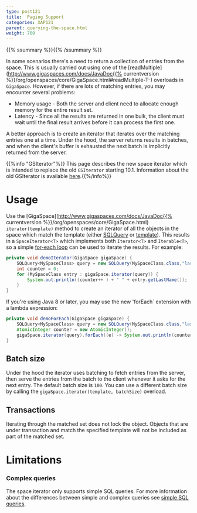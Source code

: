 ```yaml
---
type: post121
title:  Paging Support
categories: XAP121
parent: querying-the-space.html
weight: 700
---
```


{{% ssummary %}}{{% /ssummary %}}

In some scenarios there's a need to return a collection of entries from the space. This is usually carried out using one of the [readMultiple](http://www.gigaspaces.com/docs/JavaDoc{{% currentversion %}}/org/openspaces/core/GigaSpace.html#readMultiple-T-) overloads in `GigaSpace`. However, if there are lots of matching entries, you may encounter several problems:

* Memory usage - Both the server and client need to allocate enough memory for the entire result set.
* Latency - Since all the results are returned in one bulk, the client must wait until the final result arrives before it can process the first one.

A better approach is to create an iterator that iterates over the matching entries one at a time. Under the hood, the server returns results in batches, and when the client's buffer is exhausted the next batch is implicitly returned from the server.

{{%info "GSIterator"%}}
This page describes the new space iterator which is intended to replace the old `GSIterator` starting 10.1. Information about the old GSIterator is available [here](./query-paging-support-old.html).{{%/info%}}

# Usage

Use the [GigaSpace](http://www.gigaspaces.com/docs/JavaDoc{{% currentversion %}}/org/openspaces/core/GigaSpace.html) `iterator(template)` method to create an iterator of all the objects in the space which match the template (either [SQLQuery](./query-sql.html) or [template](./query-template-matching.html)). This results in a `SpaceIterator<T>` which implements both `Iterator<T>` and `Iterable<T>`, so a simple [for-each loop](https://docs.oracle.com/javase/1.5.0/docs/guide/language/foreach.html) can be used to iterate the results. For example:


```java
private void demoIterator(GigaSpace gigaSpace) {
    SQLQuery<MySpaceClass> query = new SQLQuery(MySpaceClass.class,"lastName = 'Smith'");
    int counter = 0;
    for (MySpaceClass entry : gigaSpace.iterator(query)) {
        System.out.println((counter++ ) + " " + entry.getLastName());
    }
}
```

If you're using Java 8 or later, you may use the new 'forEach` extension with a lambda expression:


```java
private void demoForEach(GigaSpace gigaSpace) {
    SQLQuery<MySpaceClass> query = new SQLQuery(MySpaceClass.class,"lastName = 'Smith'");
    AtomicInteger counter = new AtomicInteger();
    gigaSpace.iterator(query).forEach((e) -> System.out.println(counter.incrementAndGet() + " " + e.getLastName()));
}
```

## Batch size

Under the hood the iterator uses batching to fetch entries from the server, then serve the entries from the batch to the client whenever it asks for the next entry. The default batch size is `100`. You can use a different batch size by calling the `gigaSpace.iterator(template, batchSize)` overload.

## Transactions

Iterating through the matched set does not lock the object. Objects that are under transaction and match the specified template will not be included as part of the matched set.

# Limitations

### Complex queries

The space iterator only supports simple SQL queries. For more information about the differences between simple and complex queries see [simple SQL queries](./query-sql.html#SimpleQueries).


